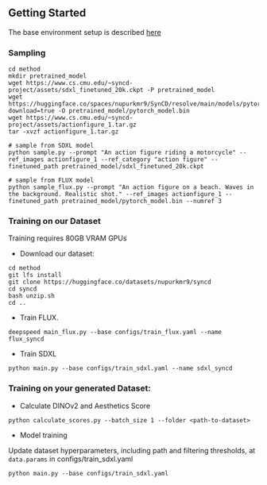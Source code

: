 ## Getting Started

The base environment setup is described [here](https://github.com/nupurkmr9/syncd/blob/main/README.md#getting-started)

### Sampling

```
cd method
mkdir pretrained_model
wget https://www.cs.cmu.edu/~syncd-project/assets/sdxl_finetuned_20k.ckpt -P pretrained_model
wget https://huggingface.co/spaces/nupurkmr9/SynCD/resolve/main/models/pytorch_model.bin?download=true -O pretrained_model/pytorch_model.bin
wget https://www.cs.cmu.edu/~syncd-project/assets/actionfigure_1.tar.gz
tar -xvzf actionfigure_1.tar.gz

# sample from SDXL model
python sample.py --prompt "An action figure riding a motorcycle" --ref_images actionfigure_1 --ref_category "action figure" --finetuned_path pretrained_model/sdxl_finetuned_20k.ckpt

# sample from FLUX model
python sample_flux.py --prompt "An action figure on a beach. Waves in the background. Realistic shot." --ref_images actionfigure_1 --finetuned_path pretrained_model/pytorch_model.bin --numref 3
```

### Training on our Dataset

Training requires 80GB VRAM GPUs

* Download our dataset:

```
cd method
git lfs install
git clone https://huggingface.co/datasets/nupurkmr9/syncd
cd syncd
bash unzip.sh 
cd ..
```

* Train FLUX.
```
deepspeed main_flux.py --base configs/train_flux.yaml --name flux_syncd 
```


* Train SDXL
```
python main.py --base configs/train_sdxl.yaml --name sdxl_syncd 
```


### Training on your generated Dataset:

* Calculate DINOv2 and Aesthetics Score

```
python calculate_scores.py --batch_size 1 --folder <path-to-dataset>
```

* Model training

Update dataset hyperparameters, including path and filtering thresholds, at `data.params` in configs/train_sdxl.yaml

```
python main.py --base configs/train_sdxl.yaml

```